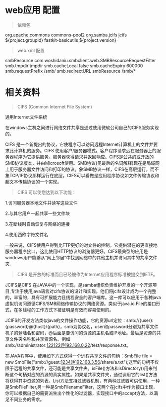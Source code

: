 
# web应用 配置 

> 依赖包

<dependency>
	<groupId>org.apache.commons</groupId>
	<artifactId>commons-pool2</artifactId>
</dependency>
<!-- JCIFS 是一个纯Java语言编写，基于CIFS/SMB网络协议的开源客户端  -->
<dependency>
	<groupId>org.samba.jcifs</groupId>
	<artifactId>jcifs</artifactId>
</dependency>
<dependency>
	<groupId>${project.groupId}</groupId>
	<artifactId>fastkit-basicutils</artifactId>
	<version>${project.version}</version>
</dependency>

> web.xml 配置

<!--共享文件请求过滤器 -->
<filter>    
	<filter-name>smbResource</filter-name>    
	<filter-class>com.woshidaniu.smbclient.web.SMBResourceRequestFilter</filter-class>  
	<!-- 文件本地存储路径 -->
    <init-param>
    	<param-name>smb.tmpdir</param-name>
    	<param-value>tmpdir</param-value>
    </init-param>
    <!-- 是否缓存共享文件到本地存储路径 -->
    <init-param>
    	<param-name>smb.cacheLocal</param-name>
    	<param-value>false</param-value>
    </init-param>
    <!-- 共享文件在本地缓存的时间;默认10分钟-->
    <init-param>
    	<param-name>smb.cacheExpiry</param-name>
    	<param-value>600000</param-value>
    </init-param>
    <!-- 请求过滤前缀;默认 /smb/ -->
    <init-param>
    	<param-name>smb.requestPrefix</param-name>
    	<param-value>/smb/</param-value>
    </init-param>
    <!-- 异常信息重定向路径 -->
    <init-param>
    	<param-name>smb.redirectURL</param-name>
    	<param-value></param-value>
    </init-param>
</filter>    
<!-- 请求路径的正则匹配表达式，被匹配的路径将会被拦截器拦截处理  -->
<filter-mapping>    
	<filter-name>smbResource</filter-name>    
	<url-pattern>/smb/*</url-pattern>    
</filter-mapping>


  
# 相关资料

> CIFS (Common Internet File System)

通用Internet文件系统

在windows主机之间进行网络文件共享是通过使用微软公司自己的CIFS服务实现的。　

CIFS 是一个新提出的协议，它使程序可以访问远程Internet计算机上的文件并要求此计算机的服务。CIFS 使用客户/服务器模式。客户程序请求远在服务器上的服务器程序为它提供服务。服务器获得请求并返回响应。CIFS是公共的或开放的SMB协议版本，并由Microsoft使用。SMB协议(见最后的名词解释)现在是局域网上用于服务器文件访问和打印的协议。象SMB协议一样，CIFS在高层运行，而不象TCP/IP协议那样运行在底层。CIFS可以看做是应用程序协议如文件传输协议和超文本传输协议的一个实现。

> CIFS 可以使您达到以下功能：

1.访问服务器本地文件并读写这些文件

2.与其它用户一起共享一些文件块

3.在断线时自动恢复与网络的连接

4.使用西欧字符文件名

一般来说，CIFS使用户得到比FTP更好的对文件的控制。它提供潜在的更直接地服务器程序接口，这比使用HTTP协议的浏览器更好。CIFS最典型的应用是windows用户能够从“网上邻居”中找到网络中的其他主机并访问其中的共享文件夹.

> CIFS 是开放的标准而且已经被作为Internet应用程序标准被提交到IETF。

JCIFS是CIFS 在JAVA中的一个实现，是samba组织负责维护开发的一个开源项目,专注于使用java语言对cifs协议的设计和实现。他们将jcifs设计成为一个完整的，丰富的，具有可扩展能力且线程安全的客户端库。这一库可以应用于各种java虚拟机访问遵循CIFS/SMB网络传输协议的网络资源。类似于java.io.File的接口形式，在多线程的工作方式下被证明是有效而容易使用的。

JCIFS的开发方法类似java的文件操作功能，它的资源url定位：smb://{user}:{password}@{host}/{path}，smb为协议名，user和password分别为共享文件机子的登陆名和密码，@后面是要访问的资源的主机名或IP地址。最后是资源的共享文件夹名称和共享资源名。例如 smb://administrator:122122@192.168.0.22/test/response.txt。

在JAVA程序中，使用如下方式获得一个远程共享文件的句柄：SmbFile file = new SmbFile("smb://guest:1234@192.168.3.56/share/a.txt");这里的句柄不仅限于远程的共享文件，还可能是共享文件夹。isFile()方法和isDirectory()用来判断这个句柄对应的资源的真实属性。如果是共享文件夹，通过调用它的list()方法将获得其中资源的列表。List方法支持过滤器机制，有两种过滤器可供使用，一种是SmbFileFilter,另一种是SmbFilenameFilter，这两个在jcifs中作为接口出现，你可以根据自己的需要派生出个性化的过滤器，实现接口中的accept方法，以满足不同业务的需求。 
